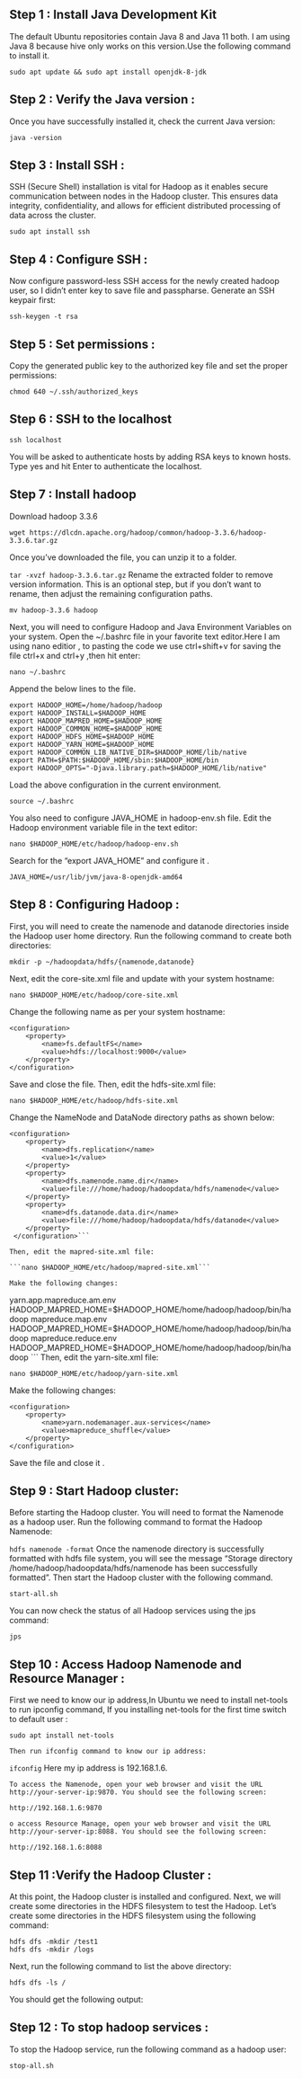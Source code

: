 ## Step 1 : Install Java Development Kit

The default Ubuntu repositories contain Java 8 and Java 11 both. I am using Java 8 because hive only works on this version.Use the following command to install it.

```
sudo apt update && sudo apt install openjdk-8-jdk
```

## Step 2 : Verify the Java version :

Once you have successfully installed it, check the current Java version:

```java -version```

## Step 3 : Install SSH :

SSH (Secure Shell) installation is vital for Hadoop as it enables secure communication between nodes in the Hadoop cluster. This ensures data integrity, confidentiality, and allows for efficient distributed processing of data across the cluster.

```sudo apt install ssh```

## Step 4 : Configure SSH :

Now configure password-less SSH access for the newly created hadoop user, so I didn’t enter key to save file and passpharse. Generate an SSH keypair first:

```ssh-keygen -t rsa```

## Step 5 : Set permissions :

Copy the generated public key to the authorized key file and set the proper permissions:

```cat ~/.ssh/id_rsa.pub >> ~/.ssh/authorized_keys   
chmod 640 ~/.ssh/authorized_keys
```

## Step 6 : SSH to the localhost

```ssh localhost```

You will be asked to authenticate hosts by adding RSA keys to known hosts. Type yes and hit Enter to authenticate the localhost.

## Step 7 : Install hadoop
Download hadoop 3.3.6

```
wget https://dlcdn.apache.org/hadoop/common/hadoop-3.3.6/hadoop-3.3.6.tar.gz
```

Once you’ve downloaded the file, you can unzip it to a folder.

```tar -xvzf hadoop-3.3.6.tar.gz```
Rename the extracted folder to remove version information. This is an optional step, but if you don’t want to rename, then adjust the remaining configuration paths.

```mv hadoop-3.3.6 hadoop```

Next, you will need to configure Hadoop and Java Environment Variables on your system. Open the ~/.bashrc file in your favorite text editor.Here I am using nano editior , to pasting the code we use ctrl+shift+v for saving the file ctrl+x and ctrl+y ,then hit enter:

```nano ~/.bashrc```

Append the below lines to the file.

```export JAVA_HOME=/usr/lib/jvm/java-8-openjdk-amd64
export HADOOP_HOME=/home/hadoop/hadoop
export HADOOP_INSTALL=$HADOOP_HOME
export HADOOP_MAPRED_HOME=$HADOOP_HOME
export HADOOP_COMMON_HOME=$HADOOP_HOME
export HADOOP_HDFS_HOME=$HADOOP_HOME
export HADOOP_YARN_HOME=$HADOOP_HOME
export HADOOP_COMMON_LIB_NATIVE_DIR=$HADOOP_HOME/lib/native
export PATH=$PATH:$HADOOP_HOME/sbin:$HADOOP_HOME/bin
export HADOOP_OPTS="-Djava.library.path=$HADOOP_HOME/lib/native"
```

Load the above configuration in the current environment.

```source ~/.bashrc```

You also need to configure JAVA_HOME in hadoop-env.sh file. Edit the Hadoop environment variable file in the text editor:

```nano $HADOOP_HOME/etc/hadoop/hadoop-env.sh```

Search for the “export JAVA_HOME” and configure it .

```JAVA_HOME=/usr/lib/jvm/java-8-openjdk-amd64```

## Step 8 : Configuring Hadoop :
First, you will need to create the namenode and datanode directories inside the Hadoop user home directory. Run the following command to create both directories:

```cd hadoop/
mkdir -p ~/hadoopdata/hdfs/{namenode,datanode}
```
Next, edit the core-site.xml file and update with your system hostname:

```nano $HADOOP_HOME/etc/hadoop/core-site.xml```

Change the following name as per your system hostname:

```
<configuration>
    <property>
        <name>fs.defaultFS</name>
        <value>hdfs://localhost:9000</value>
    </property>
</configuration>
```

Save and close the file.
Then, edit the hdfs-site.xml file:

```
nano $HADOOP_HOME/etc/hadoop/hdfs-site.xml
```

Change the NameNode and DataNode directory paths as shown below:

```
<configuration>
    <property>
        <name>dfs.replication</name>
        <value>1</value>
    </property>
    <property>
        <name>dfs.namenode.name.dir</name>
        <value>file:///home/hadoop/hadoopdata/hdfs/namenode</value>
    </property>
    <property>
        <name>dfs.datanode.data.dir</name>
        <value>file:///home/hadoop/hadoopdata/hdfs/datanode</value>
    </property>
 </configuration>```

Then, edit the mapred-site.xml file:

```nano $HADOOP_HOME/etc/hadoop/mapred-site.xml```

Make the following changes:
```
<configuration>
   <property>
      <name>yarn.app.mapreduce.am.env</name>
      <value>HADOOP_MAPRED_HOME=$HADOOP_HOME/home/hadoop/hadoop/bin/hadoop</value>
   </property>
   <property>
      <name>mapreduce.map.env</name>
      <value>HADOOP_MAPRED_HOME=$HADOOP_HOME/home/hadoop/hadoop/bin/hadoop</value>
   </property>
   <property>
      <name>mapreduce.reduce.env</name>
      <value>HADOOP_MAPRED_HOME=$HADOOP_HOME/home/hadoop/hadoop/bin/hadoop</value>
   </property>
</configuration>
```
Then, edit the yarn-site.xml file:

```
nano $HADOOP_HOME/etc/hadoop/yarn-site.xml
```
Make the following changes:
```
<configuration>
    <property>
        <name>yarn.nodemanager.aux-services</name>
        <value>mapreduce_shuffle</value>
    </property>
</configuration>
```

Save the file and close it .

## Step 9 : Start Hadoop cluster:
Before starting the Hadoop cluster. You will need to format the Namenode as a hadoop user.
Run the following command to format the Hadoop Namenode:

```hdfs namenode -format```
Once the namenode directory is successfully formatted with hdfs file system, you will see the message “Storage directory /home/hadoop/hadoopdata/hdfs/namenode has been successfully formatted”.
Then start the Hadoop cluster with the following command.

```start-all.sh```

You can now check the status of all Hadoop services using the jps command:

```jps```

## Step 10 : Access Hadoop Namenode and Resource Manager :
First we need to know our ip address,In Ubuntu we need to install net-tools to run ipconfig command, If you installing net-tools for the first time switch to default user :

```sudo apt install net-tools```

    Then run ifconfig command to know our ip address:

```ifconfig```
Here my ip address is 192.168.1.6.

    To access the Namenode, open your web browser and visit the URL http://your-server-ip:9870. You should see the following screen:

```http://192.168.1.6:9870```

    o access Resource Manage, open your web browser and visit the URL http://your-server-ip:8088. You should see the following screen:

```http://192.168.1.6:8088```

## Step 11 :Verify the Hadoop Cluster :

At this point, the Hadoop cluster is installed and configured. Next, we will create some directories in the HDFS filesystem to test the Hadoop.
Let’s create some directories in the HDFS filesystem using the following command:

```
hdfs dfs -mkdir /test1
hdfs dfs -mkdir /logs
```
Next, run the following command to list the above directory:

```
hdfs dfs -ls /
```

You should get the following output:

## Step 12 : To stop hadoop services :

To stop the Hadoop service, run the following command as a hadoop user:

```stop-all.sh```
